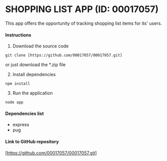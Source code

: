 # SHOPPING LIST APP (ID: 00017057) 

This app offers the opportunity of tracking shopping list items for its' users.

#### Instructions
1. Download the source code

```terminal
git clone [https://github.com/00017057/00017057.git]
```
or just download the *.zip file

2. Install dependencies
```terminal
npm install
```

3. Run the application
```terminal
node app
```

#### Dependencies list
- express
- pug

#### Link to GitHub repository
[https://github.com/00017057/00017057.git]